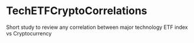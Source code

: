 # TechETFCryptoCorrelations
Short study to review any correlation between major technology ETF index vs Cryptocurrency
